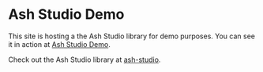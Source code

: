 # Ash Studio Demo

This site is hosting a the Ash Studio library for demo purposes. You can see it in action at [Ash Studio Demo](http://ash-studio-demo.fly.dev/).

Check out the Ash Studio library at [ash-studio](https://github.com/ketupia/ash-studio).
